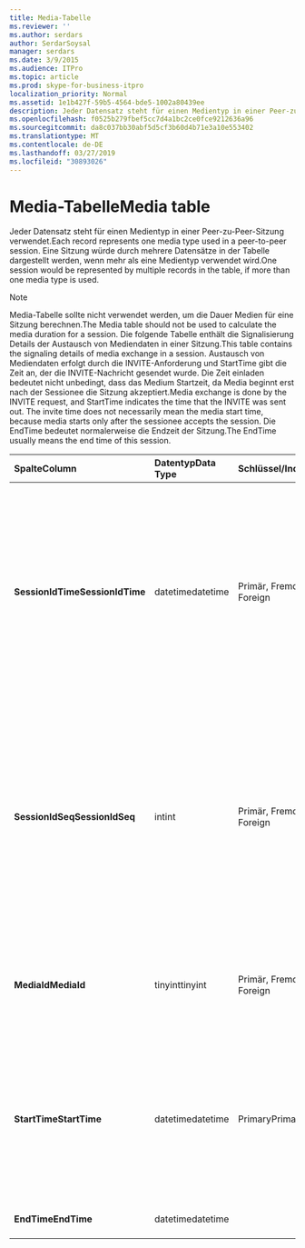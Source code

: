 ```yaml
---
title: Media-Tabelle
ms.reviewer: ''
ms.author: serdars
author: SerdarSoysal
manager: serdars
ms.date: 3/9/2015
ms.audience: ITPro
ms.topic: article
ms.prod: skype-for-business-itpro
localization_priority: Normal
ms.assetid: 1e1b427f-59b5-4564-bde5-1002a80439ee
description: Jeder Datensatz steht für einen Medientyp in einer Peer-zu-Peer-Sitzung verwendet. Eine Sitzung würde durch mehrere Datensätze in der Tabelle dargestellt werden, wenn mehr als eine Medientyp verwendet wird.
ms.openlocfilehash: f0525b279fbef5cc7d4a1bc2ce0fce9212636a96
ms.sourcegitcommit: da8c037bb30abf5d5cf3b60d4b71e3a10e553402
ms.translationtype: MT
ms.contentlocale: de-DE
ms.lasthandoff: 03/27/2019
ms.locfileid: "30893026"
---
```

# <a name="media-table"></a><span data-ttu-id="9867a-104">Media-Tabelle</span><span class="sxs-lookup"><span data-stu-id="9867a-104">Media table</span></span>
 
<span data-ttu-id="9867a-105">Jeder Datensatz steht für einen Medientyp in einer Peer-zu-Peer-Sitzung verwendet.</span><span class="sxs-lookup"><span data-stu-id="9867a-105">Each record represents one media type used in a peer-to-peer session.</span></span> <span data-ttu-id="9867a-106">Eine Sitzung würde durch mehrere Datensätze in der Tabelle dargestellt werden, wenn mehr als eine Medientyp verwendet wird.</span><span class="sxs-lookup"><span data-stu-id="9867a-106">One session would be represented by multiple records in the table, if more than one media type is used.</span></span>
  
> [!NOTE]
> <span data-ttu-id="9867a-107">Media-Tabelle sollte nicht verwendet werden, um die Dauer Medien für eine Sitzung berechnen.</span><span class="sxs-lookup"><span data-stu-id="9867a-107">The Media table should not be used to calculate the media duration for a session.</span></span> <span data-ttu-id="9867a-108">Die folgende Tabelle enthält die Signalisierung Details der Austausch von Mediendaten in einer Sitzung.</span><span class="sxs-lookup"><span data-stu-id="9867a-108">This table contains the signaling details of media exchange in a session.</span></span> <span data-ttu-id="9867a-109">Austausch von Mediendaten erfolgt durch die INVITE-Anforderung und StartTime gibt die Zeit an, der die INVITE-Nachricht gesendet wurde. Die Zeit einladen bedeutet nicht unbedingt, dass das Medium Startzeit, da Media beginnt erst nach der Sessionee die Sitzung akzeptiert.</span><span class="sxs-lookup"><span data-stu-id="9867a-109">Media exchange is done by the INVITE request, and StartTime indicates the time that the INVITE was sent out. The invite time does not necessarily mean the media start time, because media starts only after the sessionee accepts the session.</span></span> <span data-ttu-id="9867a-110">Die EndTime bedeutet normalerweise die Endzeit der Sitzung.</span><span class="sxs-lookup"><span data-stu-id="9867a-110">The EndTime usually means the end time of this session.</span></span> 
  
|<span data-ttu-id="9867a-111">**Spalte**</span><span class="sxs-lookup"><span data-stu-id="9867a-111">**Column**</span></span>|<span data-ttu-id="9867a-112">**Datentyp**</span><span class="sxs-lookup"><span data-stu-id="9867a-112">**Data Type**</span></span>|<span data-ttu-id="9867a-113">**Schlüssel/Index**</span><span class="sxs-lookup"><span data-stu-id="9867a-113">**Key/Index**</span></span>|<span data-ttu-id="9867a-114">**Details**</span><span class="sxs-lookup"><span data-stu-id="9867a-114">**Details**</span></span>|
|:-----|:-----|:-----|:-----|
|<span data-ttu-id="9867a-115">**SessionIdTime**</span><span class="sxs-lookup"><span data-stu-id="9867a-115">**SessionIdTime**</span></span> <br/> |<span data-ttu-id="9867a-116">datetime</span><span class="sxs-lookup"><span data-stu-id="9867a-116">datetime</span></span>  <br/> |<span data-ttu-id="9867a-117">Primär, Fremd</span><span class="sxs-lookup"><span data-stu-id="9867a-117">Primary, Foreign</span></span>  <br/> |<span data-ttu-id="9867a-118">Zeitpunkt der sitzungsanforderung.</span><span class="sxs-lookup"><span data-stu-id="9867a-118">Time of session request.</span></span> <span data-ttu-id="9867a-119">Zusammen mit **SessionIdSeq** verwendet zur eindeutigen Identifizierung eine Sitzung.</span><span class="sxs-lookup"><span data-stu-id="9867a-119">Used in conjunction with **SessionIdSeq** to uniquely identify a session.</span></span> <span data-ttu-id="9867a-120">Finden Sie unter der [Dialogs-Tabelle in Skype für Business Server 2015](dialogs.md) Weitere Informationen.</span><span class="sxs-lookup"><span data-stu-id="9867a-120">See the [Dialogs table in Skype for Business Server 2015](dialogs.md) for more information.</span></span> <br/> |
|<span data-ttu-id="9867a-121">**SessionIdSeq**</span><span class="sxs-lookup"><span data-stu-id="9867a-121">**SessionIdSeq**</span></span> <br/> |<span data-ttu-id="9867a-122">int</span><span class="sxs-lookup"><span data-stu-id="9867a-122">int</span></span>  <br/> |<span data-ttu-id="9867a-123">Primär, Fremd</span><span class="sxs-lookup"><span data-stu-id="9867a-123">Primary, Foreign</span></span>  <br/> |<span data-ttu-id="9867a-124">ID-Nummer, um die Sitzung zu identifizieren.</span><span class="sxs-lookup"><span data-stu-id="9867a-124">ID number to identify the session.</span></span> <span data-ttu-id="9867a-125">In Verbindung mit **SessionIdTime** verwendet, um eine Sitzung eindeutig zu identifizieren.</span><span class="sxs-lookup"><span data-stu-id="9867a-125">Used in conjunction with **SessionIdTime** to uniquely identify a session.</span></span> <span data-ttu-id="9867a-126">Finden Sie unter der [Dialogs-Tabelle in Skype für Business Server 2015](dialogs.md) Weitere Informationen.</span><span class="sxs-lookup"><span data-stu-id="9867a-126">See the [Dialogs table in Skype for Business Server 2015](dialogs.md) for more information.</span></span> <br/> |
|<span data-ttu-id="9867a-127">**MediaId**</span><span class="sxs-lookup"><span data-stu-id="9867a-127">**MediaId**</span></span> <br/> |<span data-ttu-id="9867a-128">tinyint</span><span class="sxs-lookup"><span data-stu-id="9867a-128">tinyint</span></span>  <br/> |<span data-ttu-id="9867a-129">Primär, Fremd</span><span class="sxs-lookup"><span data-stu-id="9867a-129">Primary, Foreign</span></span>  <br/> |<span data-ttu-id="9867a-130">Eindeutige Zahl, die diesem Medientyp identifiziert.</span><span class="sxs-lookup"><span data-stu-id="9867a-130">Unique number identifying this media type.</span></span> <span data-ttu-id="9867a-131">Finden Sie weitere Informationen die [MediaList-Tabelle](medialist.md) .</span><span class="sxs-lookup"><span data-stu-id="9867a-131">See the [MediaList table](medialist.md) for more information.</span></span> <br/> |
|<span data-ttu-id="9867a-132">**StartTime**</span><span class="sxs-lookup"><span data-stu-id="9867a-132">**StartTime**</span></span> <br/> |<span data-ttu-id="9867a-133">datetime</span><span class="sxs-lookup"><span data-stu-id="9867a-133">datetime</span></span>  <br/> |<span data-ttu-id="9867a-134">Primary</span><span class="sxs-lookup"><span data-stu-id="9867a-134">Primary</span></span>  <br/> |<span data-ttu-id="9867a-135">Hierbei handelt es sich um die Zeit, die eine Media-Anforderung gesendet wurde, nicht die tatsächlichen Medien zu starten.</span><span class="sxs-lookup"><span data-stu-id="9867a-135">This is the time that a media request was sent out, not the real media start time.</span></span> <span data-ttu-id="9867a-136">**StartTime** enthält die Dauer der Sitzung.</span><span class="sxs-lookup"><span data-stu-id="9867a-136">**StartTime** includes the session setup time.</span></span> <br/> |
|<span data-ttu-id="9867a-137">**EndTime**</span><span class="sxs-lookup"><span data-stu-id="9867a-137">**EndTime**</span></span> <br/> |<span data-ttu-id="9867a-138">datetime</span><span class="sxs-lookup"><span data-stu-id="9867a-138">datetime</span></span>  <br/> ||<span data-ttu-id="9867a-139">Dies ist die Endzeit der Sitzung.</span><span class="sxs-lookup"><span data-stu-id="9867a-139">This is the end time of the session.</span></span>  <br/> |
   


